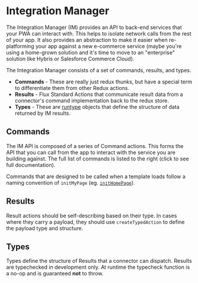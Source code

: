 # Integration Manager

The Integration Manager (IM) provides an API to back-end services that your PWA
can interact with. This helps to isolate network calls from the rest of your
app. It also provides an abstraction to make it easier when re-platforming your
app against a new e-commerce service (maybe you're using a home-grown solution
and it's time to move to an "enterprise" solution like Hybris or Salesforce
Commerce Cloud).

The Integration Manager consists of a set of commands, results, and types.

* **Commands** - These are really just redux thunks, but have a special term to
  differentiate them from other Redux actions.
* **Results** - Flux Standard Actions that communicate result data from a
  connector's command implementation back to the redux store.
* **Types** - These are [runtype](https://github.com/pelotom/runtypes) objects that
  define the structure of data returned by IM results.

## Commands

The IM API is composed of a series of Command actions. This forms the API that
you can call from the app to interact with the service you are building against.
The full list of commands is listed to the right (click to see full
documentation).

Commands that are designed to be called when a template loads follow a naming
convention of `initMyPage` (eg. [`initHomePage`](global.html#initHomePage)).

## Results

Result actions should be self-describing based on their type. In cases where
they carry a payload, they should use `createTypedAction` to define the payload
type and structure.

## Types

Types define the structure of Results that a connector can dispatch. Results are
typechecked in development only. At runtime the typecheck function is a no-op
and is guaranteed **not** to throw.
